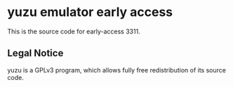yuzu emulator early access
=============

This is the source code for early-access 3311.

## Legal Notice

yuzu is a GPLv3 program, which allows fully free redistribution of its source code.